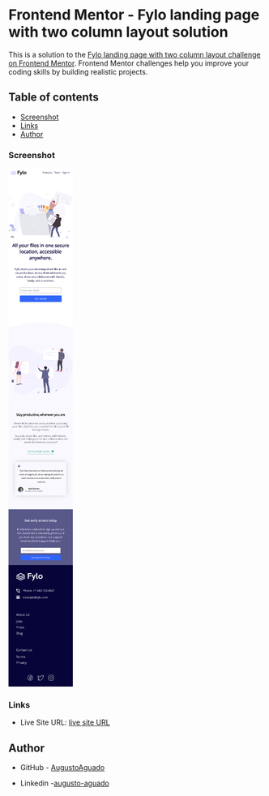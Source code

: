 # Frontend Mentor - Fylo landing page with two column layout solution

This is a solution to the [Fylo landing page with two column layout challenge on Frontend Mentor](https://www.frontendmentor.io/challenges/fylo-landing-page-with-two-column-layout-5ca5ef041e82137ec91a50f5). Frontend Mentor challenges help you improve your coding skills by building realistic projects. 


## Table of contents
  - [Screenshot](#screenshot)
  - [Links](#links)
  - [Author](#author)


### Screenshot

![](./design/screanshotmobile.png)

### Links

- Live Site URL: [live site URL](https://augustoaguado.github.io/Project-fylo-landing-page/)

## Author

- GitHub - [AugustoAguado](https://github.com/AugustoAguado)

- Linkedin -[augusto-aguado](https://www.linkedin.com/in/augusto-aguado/)


